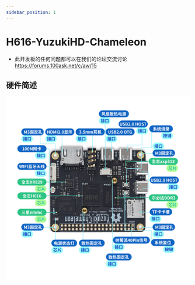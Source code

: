 ```yaml
---
sidebar_position: 1
---
```

# H616-YuzukiHD-Chameleon

* 此开发板的任何问题都可以在我们的论坛交流讨论 https://forums.100ask.net/c/aw/15 

## 硬件简述

![](images/H616.jpg)
